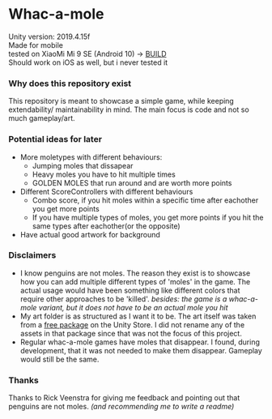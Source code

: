 # Whac-a-mole

Unity version: 2019.4.15f  
Made for mobile  
tested on XiaoMi Mi 9 SE (Android 10) -> [BUILD](https://drive.google.com/file/d/1x2dtrU9tvCLVsxyd2iRbJfcTHBEd2zaI/view?usp=sharing)  
Should work on iOS as well, but i never tested it  


### Why does this repository exist
This repository is meant to showcase a simple game, while keeping extendability/ maintainability in mind. The main focus is code and not so much gameplay/art.


### Potential ideas for later
* More moletypes with different behaviours:
  * Jumping moles that dissapear
  * Heavy moles you have to hit multiple times
  * GOLDEN MOLES that run around and are worth more points
* Different ScoreControllers with different behaviours
  * Combo score, if you hit moles within a specific time after eachother you get more points
  * If you have multiple types of moles, you get more points if you hit the same types after eachother(or the opposite)
* Have actual good artwork for background


### Disclaimers
* I know penguins are not moles. The reason they exist is to showcase how you can add multiple different types of 'moles' in the game. The actual usage would have been something like different colors that require other approaches to be 'killed'. _besides: the game is a whac-a-mole variant, but it does not have to be an actual mole you hit_
* My art folder is as structured as I want it to be. The art itself was taken from a [free package](https://assetstore.unity.com/packages/3d/characters/animals/lovely-animals-pack-92629) on the Unity Store. I did not rename any of the assets in that package since that was not the focus of this project.
* Regular whac-a-mole games have moles that disappear. I found, during development, that it was not needed to make them disappear. Gameplay would still be the same.

### Thanks
Thanks to Rick Veenstra for giving me feedback and pointing out that penguins are not moles. _(and recommending me to write a readme)_

 

